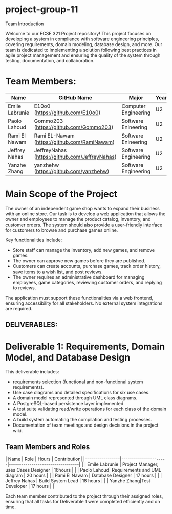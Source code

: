 # project-group-11

Team Introduction

Welcome to our ECSE 321 Project repository! This project focuses on developing a system in compliance with software engineering principles, covering requirements, domain modeling, database design, and more. Our team is dedicated to implementing a solution following best practices in agile project management and ensuring the quality of the system through testing, documentation, and collaboration.

# Team Members:

| Name            | GitHub Name                                       | Major                  | Year |
|-----------------|---------------------------------------------------|------------------------|------|
| Emile Labrunie |     E10o0 (https://github.com/E10o0)| Computer Engineering   | U2   |
| Paolo Lahoud |    Gommo203 (https://github.com/Gommo203)        | Software Enineering             | U2   |
| Rami El Nawam    |  Rami EL-Nawam (https://github.com/RamiNawam)   | Software Enineering | U2   |
| Jeffrey Nahas  | JeffreyNahas (https://github.com/JeffreyNahas) | Software Engineering   | U2   |
| Yanzhe Zhang| yanzhehw (https://github.com/yanzhehw) | Software Engineering   | U2   |


# Main Scope of the Project

The owner of an independent game shop wants to expand their business with an online store. Our task is to develop a web application that allows the owner and employees to manage the product catalog, inventory, and customer orders. The system should also provide a user-friendly interface for customers to browse and purchase games online. 

Key functionalities include:
- Store staff can manage the inventory, add new games, and remove games.
- The owner can approve new games before they are published.
- Customers can create accounts, purchase games, track order history, save items to a wish list, and post reviews.
- The owner requires an administrative dashboard for managing employees, game categories, reviewing customer orders, and replying to reviews.

The application must support these functionalities via a web frontend, ensuring accessibility for all stakeholders. No external system integrations are required. 

## DELIVERABLES:

# Deliverable 1: Requirements, Domain Model, and Database Design

This deliverable includes:
- requirements selection (functional and non-functional system requirements).
- Use case diagrams and detailed specifications for six use cases.
- A domain model represented through UML class diagrams.
- A PostgreSQL-based persistence layer implemented.
- A test suite validating read/write operations for each class of the domain model.
- A build system automating the compilation and testing processes.
- Documentation of team meetings and design decisions in the project wiki.

## Team Members and Roles

| Name            | Role                 | Hours                            | Contribution|
|-----------------|----------------------|----------------------------------|              |
| Emile Labrunie   | Project Manager, uses Cases Designer  | 16hours                        |                 |
|  Paolo Lahoud| Requirements and UML diagram | 20 hours                        |               |
| Rami El Nawam | Database Designer    | 17 hours                         |               |
| Jeffrey Nahas  |  Build System Lead     | 18 hours                         |                |
|  Yanzhe Zhang|Test Developer      | 17 hours                         |              |

Each team member contributed to the project through their assigned roles, ensuring that all tasks for Deliverable 1 were completed efficiently and on time.


